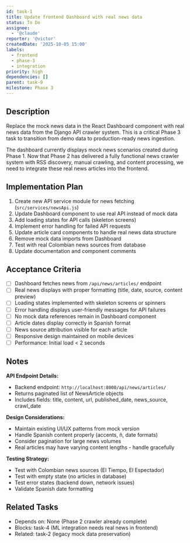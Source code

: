 ```yaml
---
id: task-1
title: Update frontend Dashboard with real news data
status: To Do
assignee:
  - '@claude'
reporter: '@victor'
createdDate: '2025-10-05 15:00'
labels:
  - frontend
  - phase-3
  - integration
priority: high
dependencies: []
parent: task-9
milestone: Phase 3
---
```


## Description

Replace the mock news data in the React Dashboard component with real news data from the Django API crawler system. This is a critical Phase 3 task to transition from demo data to production-ready news ingestion.

The dashboard currently displays mock news scenarios created during Phase 1. Now that Phase 2 has delivered a fully functional news crawler system with RSS discovery, manual crawling, and content processing, we need to integrate these real news articles into the frontend.

## Implementation Plan

1. Create new API service module for news fetching (`src/services/newsApi.js`)
2. Update Dashboard component to use real API instead of mock data
3. Add loading states for API calls (skeleton screens)
4. Implement error handling for failed API requests
5. Update article card components to handle real news data structure
6. Remove mock data imports from Dashboard
7. Test with real Colombian news sources from database
8. Update documentation and component comments

## Acceptance Criteria

- [ ] Dashboard fetches news from `/api/news/articles/` endpoint
- [ ] Real news displays with proper formatting (title, date, source, content preview)
- [ ] Loading states implemented with skeleton screens or spinners
- [ ] Error handling displays user-friendly messages for API failures
- [ ] No mock data references remain in Dashboard component
- [ ] Article dates display correctly in Spanish format
- [ ] News source attribution visible for each article
- [ ] Responsive design maintained on mobile devices
- [ ] Performance: Initial load < 2 seconds

## Notes

**API Endpoint Details:**
- Backend endpoint: `http://localhost:8000/api/news/articles/`
- Returns paginated list of NewsArticle objects
- Includes fields: title, content, url, published_date, news_source, crawl_date

**Design Considerations:**
- Maintain existing UI/UX patterns from mock version
- Handle Spanish content properly (accents, ñ, date formats)
- Consider pagination for large news volumes
- Real articles may have varying content lengths - handle gracefully

**Testing Strategy:**
- Test with Colombian news sources (El Tiempo, El Espectador)
- Test with empty state (no articles in database)
- Test error states (backend down, network issues)
- Validate Spanish date formatting

## Related Tasks

- Depends on: None (Phase 2 crawler already complete)
- Blocks: task-4 (ML integration needs real news in frontend)
- Related: task-2 (legacy mock data preservation)
